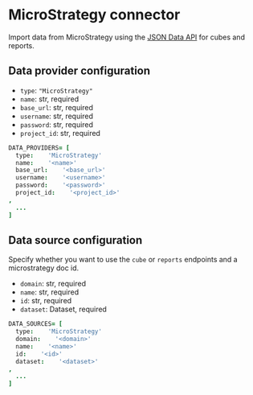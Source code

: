 # MicroStrategy connector

Import data from MicroStrategy using the [JSON Data API](http://bit.ly/2HCzf04) for cubes and
    reports.

## Data provider configuration

* `type`: `"MicroStrategy"`
* `name`: str, required
* `base_url`: str, required
* `username`: str, required
* `password`: str, required
* `project_id`: str, required

```coffee
DATA_PROVIDERS= [
  type:    'MicroStrategy'
  name:    '<name>'
  base_url:    '<base_url>'
  username:    '<username>'
  password:    '<password>'
  project_id:    '<project_id>'
,
  ...
]
```


## Data source configuration

Specify whether you want to use the `cube` or `reports` endpoints and a microstrategy doc id.

* `domain`: str, required
* `name`: str, required
* `id`: str, required
* `dataset`: Dataset, required

```coffee
DATA_SOURCES= [
  type:    'MicroStrategy'
  domain:    '<domain>'
  name:    '<name>'
  id:    '<id>'
  dataset:    '<dataset>'
,
  ...
]
```